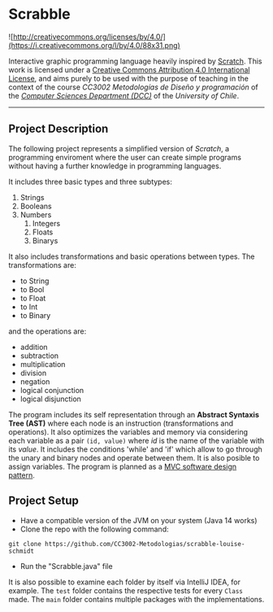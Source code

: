# Scrabble

![http://creativecommons.org/licenses/by/4.0/](https://i.creativecommons.org/l/by/4.0/88x31.png)

Interactive graphic programming language heavily inspired by 
[Scratch](https://scratch.mit.edu).
This work is licensed under a
[Creative Commons Attribution 4.0 International License](http://creativecommons.org/licenses/by/4.0/), 
and aims purely to be used with the purpose of teaching in the context of the course 
_CC3002 Metodologías de Diseño y programación_ of the 
[_Computer Sciences Department (DCC)_](https://www.dcc.uchile.cl) of the 
_University of Chile_.

---

## Project Description
The following project represents a simplified version of *Scratch*, a programming enviroment where the user can create simple programs without having a further knowledge in programming languages. 

It includes three basic types and three subtypes:
1. Strings
2. Booleans
3. Numbers
    1. Integers
    2. Floats
    3. Binarys

It also includes transformations and basic operations between types. The transformations are:
- to String
- to Bool
- to Float
- to Int
- to Binary

and the operations are:
- addition
- subtraction
- multiplication
- division
- negation
- logical conjunction
- logical disjunction


The program includes its self representation through an **Abstract Syntaxis Tree (AST)** where each node is an instruction (transformations and operations). It also optimizes the variables and memory via considering each variable as a pair `(id, value)` where *id* is the name of the variable with its *value*. It includes the conditions 'while' and 'if' which allow to go through the unary and binary nodes and operate between them. It is also posible to assign variables. The program is planned as a [MVC software design pattern](https://en.wikipedia.org/wiki/Model%E2%80%93view%E2%80%93controller).


## Project Setup
- Have a compatible version of the JVM on your system (Java 14 works)
- Clone the repo with the following command:
```
git clone https://github.com/CC3002-Metodologias/scrabble-louise-schmidt
```
- Run the "Scrabble.java" file


It is also possible to examine each folder by itself via IntelliJ IDEA, for example. The `test` folder contains the respective tests for every `Class` made. The `main` folder contains multiple packages with the implementations.
